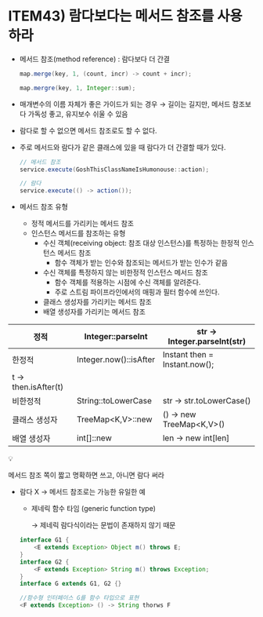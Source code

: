 # ITEM43) 람다보다는 메서드 참조를 사용하라

- 메서드 참조(method reference) : 람다보다 더 간결
    
    ```java
    map.merge(key, 1, (count, incr) -> count + incr);
    ```
    
    ```java
    map.mergre(key, 1, Integer::sum);
    ```
    
- 매개변수의 이름 자체가 좋은 가이드가 되는 경우 → 길이는 길지만, 메서드 참조보다 가독성 좋고, 유지보수 쉬울 수 있음
- 람다로 할 수 없으면 메서드 참조로도 할 수 없다.
- 주로 메서드와 람다가 같은 클래스에 있을 때 람다가 더 간결할 때가 있다.
    
    ```java
    // 메서드 참조
    service.execute(GoshThisClassNameIsHumonouse::action);
    
    // 람다
    service.execute(() -> action());
    ```
    
- 메서드 참조 유형
    - 정적 메서드를 가리키는 메서드 참조
    - 인스턴스 메서드를 참조하는 유형
        - 수신 객체(receiving object: 참조 대상 인스턴스)를 특정하는 한정적 인스턴스 메서드 참조
            - 함수 객체가 받는 인수와 참조되는 메서드가 받는 인수가 같음
        - 수신 객체를 특정하지 않는 비한정적 인스턴스 메서드 참조
            - 함수 객체를 적용하는 시점에 수신 객체를 알려준다.
            - 주로 스트림 파이프라인에서의 매핑과 필터 함수에 쓰인다.
        - 클래스 생성자를 가리키는 메서드 참조
        - 배열 생성자를 가리키는 메서드 참조

| 정적 | Integer::parseInt | str → Integer.parseInt(str) |
| --- | --- | --- |
| 한정적 | Integer.now()::isAfter | Instant then = Instant.now();
t → then.isAfter(t) |
| 비한정적 | String::toLowerCase | str → str.toLowerCase() |
| 클래스 생성자 | TreeMap<K,V>::new | () → new TreeMap<K,V>() |
| 배열 생성자 | int[]::new | len → new int[len] |

<aside>
💡

메서드 참조 쪽이 짧고 명확하면 쓰고, 아니면 람다 써라

</aside>

- 람다 X → 메서드 참조로는 가능한 유일한 예
    - 제네릭 함수 타임 (generic function type)
        
        → 제네릭 람다식이라는 문법이 존재하지 않기 때문
        
    
    ```java
    interface G1 {
    	<E extends Exception> Object m() throws E;
    }
    interface G2 {
    	<F extends Exception> String m() throws Exception;
    }
    interface G extends G1, G2 {}
    
    //함수형 인터페이스 G를 함수 타입으로 표현
    <F extends Exception> () -> String thorws F
    ```